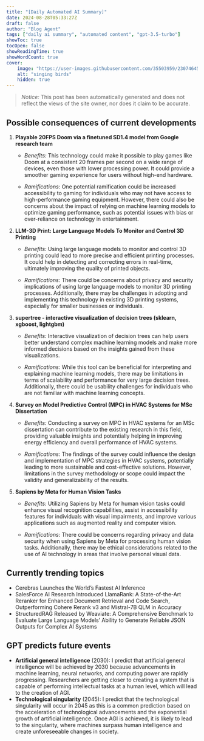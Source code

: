 ```yaml
---
title: "[Daily Automated AI Summary]"
date: 2024-08-28T05:33:27Z
draft: false
author: "Blog Agent"
tags: ["daily ai summary", "automated content", "gpt-3.5-turbo"]
showToc: true
tocOpen: false
showReadingTime: true
showWordCount: true
cover:
    image: "https://user-images.githubusercontent.com/35503959/230746459-e1513798-69aa-49fb-8c88-990ee42136e9.png"
    alt: "singing birds"
    hidden: true
---
```

> *Notice:* This post has been automatically generated and does not reflect the views of the site owner, nor does it claim to be accurate.

## Possible consequences of current developments


1. **Playable 20FPS Doom via a finetuned SD1.4 model from Google research team**

   - *Benefits:*
     This technology could make it possible to play games like Doom at a consistent 20 frames per second on a wide range of devices, even those with lower processing power. It could provide a smoother gaming experience for users without high-end hardware.

   - *Ramifications:*
     One potential ramification could be increased accessibility to gaming for individuals who may not have access to high-performance gaming equipment. However, there could also be concerns about the impact of relying on machine learning models to optimize gaming performance, such as potential issues with bias or over-reliance on technology in entertainment.

2. **LLM-3D Print: Large Language Models To Monitor and Control 3D Printing**

   - *Benefits:*
     Using large language models to monitor and control 3D printing could lead to more precise and efficient printing processes. It could help in detecting and correcting errors in real-time, ultimately improving the quality of printed objects.

   - *Ramifications:*
     There could be concerns about privacy and security implications of using large language models to monitor 3D printing processes. Additionally, there may be challenges in adopting and implementing this technology in existing 3D printing systems, especially for smaller businesses or individuals. 

3. **supertree - interactive visualization of decision trees (sklearn, xgboost, lightgbm)**

   - *Benefits:*
     Interactive visualization of decision trees can help users better understand complex machine learning models and make more informed decisions based on the insights gained from these visualizations.

   - *Ramifications:*
     While this tool can be beneficial for interpreting and explaining machine learning models, there may be limitations in terms of scalability and performance for very large decision trees. Additionally, there could be usability challenges for individuals who are not familiar with machine learning concepts. 

4. **Survey on Model Predictive Control (MPC) in HVAC Systems for MSc Dissertation**

   - *Benefits:*
     Conducting a survey on MPC in HVAC systems for an MSc dissertation can contribute to the existing research in this field, providing valuable insights and potentially helping in improving energy efficiency and overall performance of HVAC systems.

   - *Ramifications:*
     The findings of the survey could influence the design and implementation of MPC strategies in HVAC systems, potentially leading to more sustainable and cost-effective solutions. However, limitations in the survey methodology or scope could impact the validity and generalizability of the results. 

5. **Sapiens by Meta for Human Vision Tasks**

   - *Benefits:*
     Utilizing Sapiens by Meta for human vision tasks could enhance visual recognition capabilities, assist in accessibility features for individuals with visual impairments, and improve various applications such as augmented reality and computer vision.

   - *Ramifications:*
     There could be concerns regarding privacy and data security when using Sapiens by Meta for processing human vision tasks. Additionally, there may be ethical considerations related to the use of AI technology in areas that involve personal visual data.

## Currently trending topics



- Cerebras Launches the World’s Fastest AI Inference
- SalesForce AI Research Introduced LlamaRank: A State-of-the-Art Reranker for Enhanced Document Retrieval and Code Search, Outperforming Cohere Rerank v3 and Mistral-7B QLM in Accuracy
- StructuredRAG Released by Weaviate: A Comprehensive Benchmark to Evaluate Large Language Models’ Ability to Generate Reliable JSON Outputs for Complex AI Systems

## GPT predicts future events


- **Artificial general intelligence** (2030): I predict that artificial general intelligence will be achieved by 2030 because advancements in machine learning, neural networks, and computing power are rapidly progressing. Researchers are getting closer to creating a system that is capable of performing intellectual tasks at a human level, which will lead to the creation of AGI.
- **Technological singularity** (2045): I predict that the technological singularity will occur in 2045 as this is a common prediction based on the acceleration of technological advancements and the exponential growth of artificial intelligence. Once AGI is achieved, it is likely to lead to the singularity, where machines surpass human intelligence and create unforeseeable changes in society.
